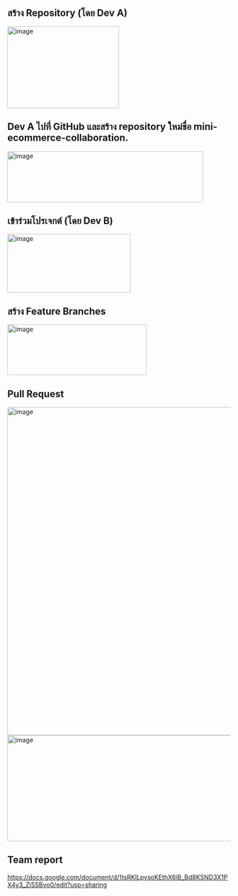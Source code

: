 ## สร้าง Repository (โดย Dev A)




<img width="252" height="184" alt="image" src="https://github.com/user-attachments/assets/94954ff4-176e-4097-aa65-bd29d3f6d297" />



## Dev A ไปที่ GitHub และสร้าง repository ใหม่ชื่อ mini-ecommerce-collaboration.



<img width="442" height="115" alt="image" src="https://github.com/user-attachments/assets/4ddd7540-28d6-4470-894a-64a33d924dc1" />









## เข้าร่วมโปรเจกต์ (โดย Dev B)



<img width="278" height="132" alt="image" src="https://github.com/user-attachments/assets/fef2755f-ec83-4135-a95a-f1393783f34e" />




## สร้าง Feature Branches




<img width="314" height="114" alt="image" src="https://github.com/user-attachments/assets/022e95c9-187d-4257-958b-de92b94962eb" />


## Pull Request


<img width="939" height="739" alt="image" src="https://github.com/user-attachments/assets/77a7e6ec-3fe5-4e7d-abd1-ac44a918c92e" />



<img width="923" height="239" alt="image" src="https://github.com/user-attachments/assets/3e360a2d-f001-4f17-b180-2179b156c1fa" />


## Team report
https://docs.google.com/document/d/1tsRKlLpysoKEthX6iB_Bd8KSND3X1PX4y3_ZiSSBvo0/edit?usp=sharing